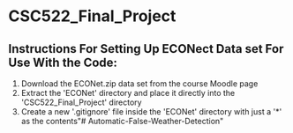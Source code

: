 # CSC522_Final_Project

## Instructions For Setting Up ECONect Data set For Use With the Code:

1) Download the ECONet.zip data set from the course Moodle page
2) Extract the 'ECONet' directory and place it directly into the 'CSC522_Final_Project' directory
3) Create a new '.gitignore' file inside the 'ECONet' directory with just a '*' as the contents"# Automatic-False-Weather-Detection" 
